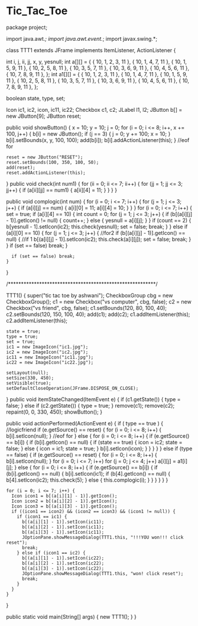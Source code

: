 # Tic_Tac_Toe
package project;

import java.awt.*;
import java.awt.event.*;
import javax.swing.*;

class TTT1 extends JFrame implements ItemListener, ActionListener {

  int i, j, ii, jj, x, y, yesnull;
  int a[][] = {
    { 10, 1, 2, 3, 11 },
    { 10, 1, 4, 7, 11 },
    { 10, 1, 5, 9, 11 },
    { 10, 2, 5, 8, 11 },
    { 10, 3, 5, 7, 11 },
    { 10, 3, 6, 9, 11 },
    { 10, 4, 5, 6, 11 },
    { 10, 7, 8, 9, 11 },
  };
  int a1[][] = {
    { 10, 1, 2, 3, 11 },
    { 10, 1, 4, 7, 11 },
    { 10, 1, 5, 9, 11 },
    { 10, 2, 5, 8, 11 },
    { 10, 3, 5, 7, 11 },
    { 10, 3, 6, 9, 11 },
    { 10, 4, 5, 6, 11 },
    { 10, 7, 8, 9, 11 },
  };

  boolean state, type, set;

  Icon ic1, ic2, icon, ic11, ic22;
  Checkbox c1, c2;
  JLabel l1, l2;
  JButton b[] = new JButton[9];
  JButton reset;

  public void showButton() {
    x = 10;
    y = 10;
    j = 0;
    for (i = 0; i <= 8; i++, x += 100, j++) {
      b[i] = new JButton();
      if (j == 3) {
        j = 0;
        y += 100;
        x = 10;
      }
      b[i].setBounds(x, y, 100, 100);
      add(b[i]);
      b[i].addActionListener(this);
    } //eof for

    reset = new JButton("RESET");
    reset.setBounds(100, 350, 100, 50);
    add(reset);
    reset.addActionListener(this);
  } 
  public void check(int num1) {
    for (ii = 0; ii <= 7; ii++) {
      for (jj = 1; jj <= 3; jj++) {
        if (a[ii][jj] == num1) {
          a[ii][4] = 11;
        }
      } 
    } 
  } 

  public void complogic(int num) {
    for (i = 0; i <= 7; i++) {
      for (j = 1; j <= 3; j++) {
        if (a[i][j] == num) {
          a[i][0] = 11;
          a[i][4] = 10;
        }
      }
    }
    for (i = 0; i <= 7; i++) { 
      set = true;
      if (a[i][4] == 10) { 
        int count = 0;
        for (j = 1; j <= 3; j++) { 
          if (b[(a[i][j] - 1)].getIcon() != null) { 
            count++;
          } 
          else {
            yesnull = a[i][j];
          }
        } 
        if (count == 2) { 
          b[yesnull - 1].setIcon(ic2);
          this.check(yesnull);
          set = false;
          break;
        } 
      } 
      else if (a[i][0] == 10) {
        for (j = 1; j <= 3; j++) { //for2
          if (b[(a[i][j] - 1)].getIcon() == null) { //if 1
            b[(a[i][j] - 1)].setIcon(ic2);
            this.check(a[i][j]);
            set = false;
            break;
          } 
        } 
        if (set == false) break;
      } 

      if (set == false) break;
    } 
  } 

  /*********************************************************/

  TTT1() {
    super("tic tac toe by ashwani");
    CheckboxGroup cbg = new CheckboxGroup();
    c1 = new Checkbox("vs computer", cbg, false);
    c2 = new Checkbox("vs friend", cbg, false);
    c1.setBounds(120, 80, 100, 40);
    c2.setBounds(120, 150, 100, 40);
    add(c1);
    add(c2);
    c1.addItemListener(this);
    c2.addItemListener(this);

    state = true;
    type = true;
    set = true;
    ic1 = new ImageIcon("ic1.jpg");
    ic2 = new ImageIcon("ic2.jpg");
    ic11 = new ImageIcon("ic11.jpg");
    ic22 = new ImageIcon("ic22.jpg");

    setLayout(null);
    setSize(330, 450);
    setVisible(true);
    setDefaultCloseOperation(JFrame.DISPOSE_ON_CLOSE);
  } 
  public void itemStateChanged(ItemEvent e) {
    if (c1.getState()) {
      type = false;
    } else if (c2.getState()) {
      type = true;
    }
    remove(c1);
    remove(c2);
    repaint(0, 0, 330, 450);
    showButton();
  } 

  public void actionPerformed(ActionEvent e) {
    if (
      type == true
    ) { //logicfriend
      if (e.getSource() == reset) {
        for (i = 0; i <= 8; i++) {
          b[i].setIcon(null);
        } //eof for
      } else {
        for (i = 0; i <= 8; i++) {
          if (e.getSource() == b[i]) {
            if (b[i].getIcon() == null) {
              if (state == true) {
                icon = ic2;
                state = false;
              } else {
                icon = ic1;
                state = true;
              }
              b[i].setIcon(icon);
            }
          }
        } 
      } 
    } 
    else if (type == false) { 
      if (e.getSource() == reset) {
        for (i = 0; i <= 8; i++) {
          b[i].setIcon(null);
        }
        for (i = 0; i <= 7; i++) for (j = 0; j <= 4; j++) a[i][j] = a1[i][j]; 
      } else { 
        for (i = 0; i <= 8; i++) {
          if (e.getSource() == b[i]) {
            if (b[i].getIcon() == null) {
              b[i].setIcon(ic1);
              if (b[4].getIcon() == null) {
                b[4].setIcon(ic2);
                this.check(5);
              } else {
                this.complogic(i);
              }
            }
          }
        } 
      }
    }

    for (i = 0; i <= 7; i++) {
      Icon icon1 = b[(a[i][1] - 1)].getIcon();
      Icon icon2 = b[(a[i][2] - 1)].getIcon();
      Icon icon3 = b[(a[i][3] - 1)].getIcon();
      if ((icon1 == icon2) && (icon2 == icon3) && (icon1 != null)) {
        if (icon1 == ic1) {
          b[(a[i][1] - 1)].setIcon(ic11);
          b[(a[i][2] - 1)].setIcon(ic11);
          b[(a[i][3] - 1)].setIcon(ic11);
          JOptionPane.showMessageDialog(TTT1.this, "!!!YOU won!!! click reset");
          break;
        } else if (icon1 == ic2) {
          b[(a[i][1] - 1)].setIcon(ic22);
          b[(a[i][2] - 1)].setIcon(ic22);
          b[(a[i][3] - 1)].setIcon(ic22);
          JOptionPane.showMessageDialog(TTT1.this, "won! click reset");
          break;
        }
      }
    }
  } 

  public static void main(String[] args) {
    new TTT1();
  } 
} 
